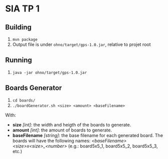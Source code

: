 # SIA TP 1

## Building
1. `mvn package`
1. Output file is under `ohno/target/gps-1.0.jar`, relative to projet root

## Running
1. `java -jar ohno/target/gps-1.0.jar`

## Boards Generator
1. `cd boards/`
2. ```./boardGenerator.sh <size> <amount> <baseFilename>```

With:
* **size** *[int]*: the width and heigth of the boards to generate.
* **amount** *[int]*: the amount of boards to generate.
* **baseFilename** *[string]*: the base filename for each generated board. The boards will have the following names: *\<baseFilename>\<size>x\<size>_\<number>* (e.g.: board5x5_1, board5x5_2, board5x5_3, etc.)